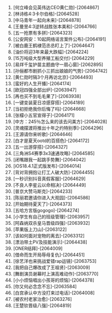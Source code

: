 
1. [何立峰会见英伟达CEO黄仁勋]-[2064867]
1. [林诗栋4:3卡尔伯格]-[2064528]
1. [中马青年一起向未来]-[2064878]
1. [王曼昱4:3逆转战胜张本美和]-[2064766]
1. [五一抢票有多拼]-[2064323]
1. [公安网安：10起网络谣言案件公布]-[2064191]
1. [被白鹿王鹤棣范丞丞盯上了]-[2064647]
1. [油价将迎3年来最大跌幅]-[2064224]
1. [15万吨级大型养殖工船交付]-[2064229]
1. [易烊千玺护苗主题曲守一扇心窗]-[2062895]
1. [孙俪都市剧抓小三抓出娘娘的气势]-[2064742]
1. [黄仁勋时隔3个月再访北京]-[2064493]
1. [蛮好的人生开播]-[2064174]
1. [欧冠四强全部出炉]-[2063947]
1. [再也买不到毛毛果了]-[2063938]
1. [一键变装夏日凉感穿搭]-[2064189]
1. [当初拒绝我你后悔了吗]-[2064668]
1. [张檬小五官宣得子]-[2064171]
1. [中方：245％怎么来的该去问美方]-[2064028]
1. [灵魂摆渡将推出十年之约特别季]-[2064296]
1. [王源请你来听歌]-[2064646]
1. [白才是夏天ootd的百搭色]-[2064172]
1. [五一出游穿搭]-[2064327]
1. [三角洲S4赛季3x3速通攻略]-[2064585]
1. [闭嘴跟我一起跳手势舞]-[2064042]
1. [iOS18.4.1正式版发布]-[2064014]
1. [背对背拥抱让打工人破大防]-[2064455]
1. [一秒识别抖音真假客服]-[2064629]
1. [不良人李星云以命相决]-[2064449]
1. [普京大赞马斯克]-[2064233]
1. [陈丽君邀请你进入大观园]-[2064586]
1. [开始期待夏天了]-[2064373]
1. [五哈方言版gogogo]-[2064274]
1. [小学生有自己的班级管理]-[2063957]
1. [阿森纳双杀皇马晋级四强]-[2063932]
1. [苹果版上刀山]-[2063122]
1. [该如何面对宠物的离去]-[2063312]
1. [漂泊带土PV及技能演示]-[2064438]
1. [ONER结拜]-[2064009]
1. [借命而生开局辱母复仇]-[2064451]
1. [徐艺洋也来挑战爱错rap运镜]-[2063753]
1. [我把自己爆改成了王祖贤]-[2063009]
1. [舞剧演员谢幕时上演高难动作]-[2063770]
1. [小小烦恼唱出小孩哥的烦恼]-[2064378]
1. [你又何必念念不忘]-[2063584]
1. [白宫承认中方没打来过电话]-[2064008]
1. [被农村老家治愈]-[2063276]
1. [王楚钦晋级八强]-[2064819]